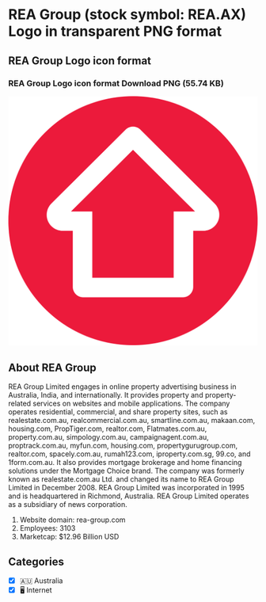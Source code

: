 # REA Group (stock symbol: REA.AX) Logo in transparent PNG format

## REA Group Logo icon format

### REA Group Logo icon format Download PNG (55.74 KB)

![REA Group Logo icon format Download PNG (55.74 KB)](/img/orig/REA.AX-ce2cb8ce.png)

## About REA Group

REA Group Limited engages in online property advertising business in Australia, India, and internationally. It provides property and property-related services on websites and mobile applications. The company operates residential, commercial, and share property sites, such as realestate.com.au, realcommercial.com.au, smartline.com.au, makaan.com, housing.com, PropTiger.com, realtor.com, Flatmates.com.au, property.com.au, simpology.com.au, campaignagent.com.au, proptrack.com.au, myfun.com, housing.com, propertygurugroup.com, realtor.com, spacely.com.au, rumah123.com, iproperty.com.sg, 99.co, and 1form.com.au. It also provides mortgage brokerage and home financing solutions under the Mortgage Choice brand. The company was formerly known as realestate.com.au Ltd. and changed its name to REA Group Limited in December 2008. REA Group Limited was incorporated in 1995 and is headquartered in Richmond, Australia. REA Group Limited operates as a subsidiary of news corporation.

1. Website domain: rea-group.com
2. Employees: 3103
3. Marketcap: $12.96 Billion USD


## Categories
- [x] 🇦🇺 Australia
- [x] 🖥️ Internet
